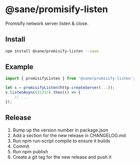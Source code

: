 # @sane/promisify-listen

Promisify network server listen & close.

Install
-------

```bash
npm install @sane/promisify-listen --save
```

Example
-------

```javascript
import { promisifyListen } from '@sane/promisify-listen';

let s = promisifyListen(http.createServer(...));
s.listenAsync(31337).then(() => {
    // ...
});
```

Release
-------

1. Bump up the version number in package.json
1. Add a section for the new release in CHANGELOG.md
1. Run npm run-script compile to ensure it builds
1. Commit
1. Run npm publish
1. Create a git tag for the new release and push it
